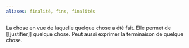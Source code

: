 ```yaml
---
aliases: finalité, fins, finalités
---
```

La chose en vue de laquelle quelque chose a été fait. Elle permet de [[justifier]] quelque chose.
Peut aussi exprimer la terminaison de quelque chose.
